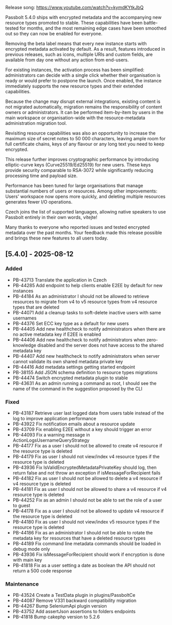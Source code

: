 Release song: https://www.youtube.com/watch?v=kymdKYtkJbQ

Passbolt 5.4.0 ships with encrypted metadata and the accompanying new resource types promoted to stable. These capabilities have been battle-tested for months, and the most remaining edge cases have been smoothed out so they can now be enabled for everyone.

Removing the beta label means that every new instance starts with encrypted metadata activated by default. As a result, features introduced in previous releases, such as icons, multiple URIs and custom fields, are available from day one without any action from end-users.

For existing instances, the activation process has been simplified: administrators can decide with a single click whether their organisation is ready or would prefer to postpone the launch. Once enabled, the instance immediately supports the new resource types and their extended capabilities.

Because the change may disrupt external integrations, existing content is not migrated automatically, migration remains the responsibility of content owners or administrators. It can be performed item-by-item by users in the main workspace or organisation-wide with the resource-metadata administration migration tool.

Revisiting resource capabilities was also an opportunity to increase the maximum size of secret notes to 50 000 characters, leaving ample room for full certificate chains, keys of any flavour or any long text you need to keep encrypted.

This release further improves cryptographic performance by introducing elliptic-curve keys (Curve25519/Ed25519) for new users. These keys provide security comparable to RSA-3072 while significantly reducing processing time and payload size.

Performance has been tuned for large organisations that manage substantial numbers of users or resources. Among other improvements: Users' workspace now opens more quickly, and deleting multiple resources generates fewer I/O operations.

Czech joins the list of supported languages, allowing native speakers to use Passbolt entirely in their own words, vítejte!

Many thanks to everyone who reported issues and tested encrypted metadata over the past months. Your feedback made this release possible and brings these new features to all users today.

## [5.4.0] - 2025-08-12
### Added
- PB-43713 Translate the application in Czech
- PB-44285 Add endpoint to help clients enable E2EE by default for new instances
- PB-44184 As an administrator I should not be allowed to retrieve resources to migrate from v4 to v5 resource types from v4 resource types that are deleted
- PB-44071 Add a cleanup tasks to soft-delete inactive users with same usernames
- PB-44376 Set ECC key type as a default for new users
- PB-44405 Add new healthcheck to notify administrators when there are no active metadata key if E2EE is enabled
- PB-44406 Add new healthcheck to notify administrators when zero-knowledge disabled and the server does not have access to the shared metadata key
- PB-44407 Add new healthcheck to notify administrators when server cannot validate its own shared metadata private key
- PB-44416 Add metadata settings getting started endpoint
- PB-38155 Add JSON schema definition to resource types migrations
- PB-44474 Switch encrypted metadata plugin to stable
- PB-43631 As an admin running a command as root, I should see the name of the command in the suggestion proposed by the CLI

### Fixed
- PB-43187 Retrieve user last logged data from users table instead of the log to improve application performance
- PB-43922 Fix notification emails about a resource update
- PB-43709 Fix enabling E2EE without a key should trigger an error
- PB-44093 Fix a warning message in ActionLogsUsernameQueryStrategy
- PB-44177 Fix as a user I should not be allowed to create v4 resource if the resource type is deleted
- PB-44179 Fix as user I should not view/index v4 resource types if the resource type is deleted
- PB-43936 Fix IsValidEncryptedMetadataPrivateKey should log, then return false and not throw an exception if isMessageForRecipient fails
- PB-44182 Fix as user I should not be allowed to delete a v4 resource if v4 resource type is deleted
- PB-44181 Fix as user I should not be allowed to share a v4 resource if v4 resource type is deleted
- PB-44252 Fix as an admin I should not be able to set the role of a user to guest
- PB-44178 Fix as a user I should not be allowed to update v4 resource if the resource type is deleted
- PB-44180 Fix as user I should not view/index v5 resource types if the resource type is deleted
- PB-44186 Fix as an administrator I should not be able to rotate the metadata key for resources that have a deleted resource types
- PB-44189 Fix command line metadata commands should be loaded in debug mode only
- PB-43936 Fix isMessageForRecipient should work if encryption is done with main key
- PB-41818 Fix as a user setting a date as boolean the API should not return a 500 code response

### Maintenance
- PB-43524 Create a TestData plugin in plugins/PassboltCe
- PB-44087 Remove V331 backward compatibility migration
- PB-44267 Bump SeleniumApi plugin version
- PB-43752 Add assertJson assertions to folders endpoints
- PB-41818 Bump cakephp version to 5.2.6
